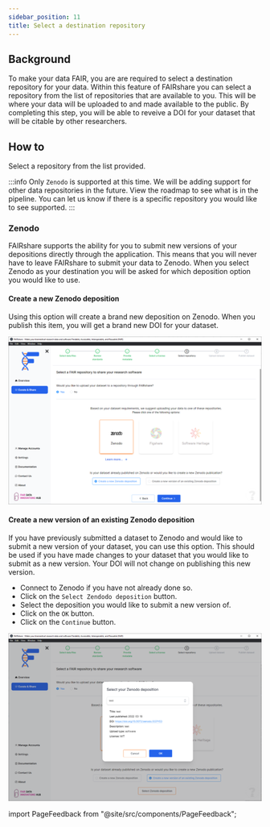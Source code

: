 ```yaml
---
sidebar_position: 11
title: Select a destination repository
---
```


## Background

To make your data FAIR, you are are required to select a destination repository for your data. Within this feature of FAIRshare you can select a repository from the list of repositories that are available to you. This will be where your data will be uploaded to and made available to the public. By completing this step, you will be able to reveive a DOI for your dataset that will be citable by other researchers.

## How to

Select a repository from the list provided.

:::info
Only `Zenodo` is supported at this time. We will be adding support for other data repositories in the future. View the roadmap to see what is in the pipeline. You can let us know if there is a specific repository you would like to see supported.
:::

### Zenodo

FAIRshare supports the ability for you to submit new versions of your depositions directly through the application. This means that you will never have to leave FAIRshare to submit your data to Zenodo. When you select Zenodo as your destination you will be asked for which deposition option you would like to use.

#### Create a new Zenodo deposition

Using this option will create a brand new deposition on Zenodo. When you publish this item, you will get a brand new DOI for your dataset.

![](./images/selectDestinationRepo.png)

#### Create a new version of an existing Zenodo deposition

If you have previously submitted a dataset to Zenodo and would like to submit a new version of your dataset, you can use this option. This should be used if you have made changes to your dataset that you would like to submit as a new version. Your DOI will not change on publishing this new version.

- Connect to Zenodo if you have not already done so.
- Click on the `Select Zendodo deposition` button.
- Select the deposition you would like to submit a new version of.
- Click on the `OK` button.
- Click on the `Continue` button.

![](./images/selectDestinationRepo-newVersion.png)

import PageFeedback from "@site/src/components/PageFeedback";

<PageFeedback />

